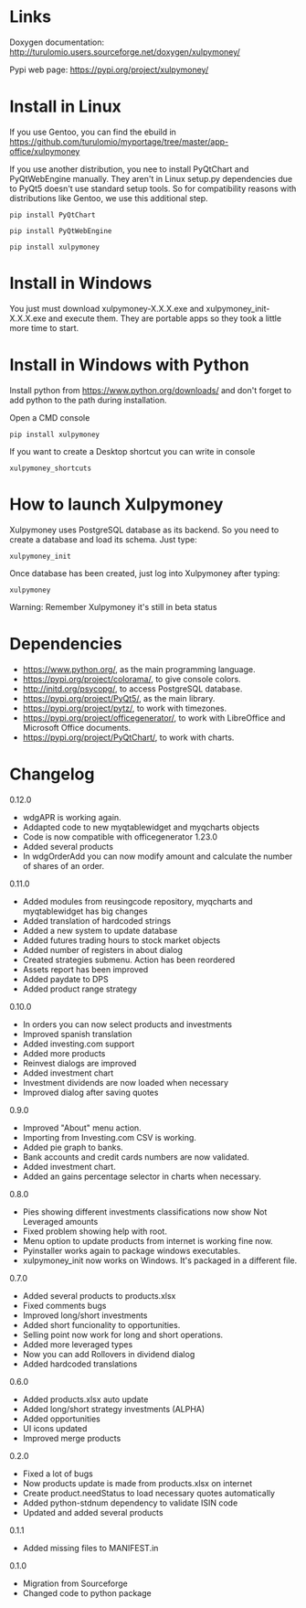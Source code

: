 # Links

Doxygen documentation:
    http://turulomio.users.sourceforge.net/doxygen/xulpymoney/

Pypi web page:
    https://pypi.org/project/xulpymoney/

# Install in Linux

If you use Gentoo, you can find the ebuild in https://github.com/turulomio/myportage/tree/master/app-office/xulpymoney

If you use another distribution, you nee to install PyQtChart and PyQtWebEngine manually. They aren't in Linux setup.py dependencies due to PyQt5 doesn't use standard setup tools. So for compatibility reasons with distributions like Gentoo, we use this additional step.

`pip install PyQtChart`

`pip install PyQtWebEngine`

`pip install xulpymoney`

# Install in Windows

You just must download xulpymoney-X.X.X.exe and xulpymoney_init-X.X.X.exe and execute them. They are portable apps so they took a little more time to start.

# Install in Windows with Python

Install python from https://www.python.org/downloads/ and don't forget to add python to the path during installation.

Open a CMD console

`pip install xulpymoney`

If you want to create a Desktop shortcut you can write in console

`xulpymoney_shortcuts`

# How to launch Xulpymoney

Xulpymoney uses PostgreSQL database as its backend. So you need to create a database and load its schema. Just type:

`xulpymoney_init`

Once database has been created, just log into Xulpymoney after typing:

`xulpymoney`

Warning: Remember Xulpymoney it's still in beta status

# Dependencies

* https://www.python.org/, as the main programming language.
* https://pypi.org/project/colorama/, to give console colors.
* http://initd.org/psycopg/, to access PostgreSQL database.
* https://pypi.org/project/PyQt5/, as the main library.
* https://pypi.org/project/pytz/, to work with timezones.
* https://pypi.org/project/officegenerator/, to work with LibreOffice and Microsoft Office documents.
* https://pypi.org/project/PyQtChart/, to work with charts.

# Changelog
0.12.0
  * wdgAPR is working again.
  * Addapted code to new myqtablewidget and myqcharts objects
  * Code is now compatible with officegenerator 1.23.0
  * Added several products
  * In wdgOrderAdd you can now modify amount and calculate the number of shares of an order.

0.11.0
  * Added modules from reusingcode repository, myqcharts and myqtablewidget has big changes
  * Added translation of hardcoded strings
  * Added a new system to update database
  * Added futures trading hours to stock market objects
  * Added number of registers in about dialog
  * Created strategies submenu. Action has been reordered
  * Assets report has been improved
  * Added paydate to DPS
  * Added product range strategy

0.10.0
  * In orders you can now select products and investments
  * Improved spanish translation
  * Added investing.com support
  * Added more products
  * Reinvest dialogs are improved
  * Added investment chart
  * Investment dividends are now loaded when necessary
  * Improved dialog after saving quotes

0.9.0
  * Improved "About" menu action.
  * Importing from Investing.com CSV is working.
  * Added pie graph to banks.
  * Bank accounts and credit cards numbers are now validated.
  * Added investment chart.
  * Added an gains percentage selector in charts when necessary.

0.8.0
  * Pies showing different investments classifications now show Not Leveraged amounts
  * Fixed problem showing help with root.
  * Menu option to update products from internet is working fine now.
  * Pyinstaller works again to package windows executables.
  * xulpymoney_init now works on Windows. It's packaged in a different file.

0.7.0
  * Added several products to products.xlsx
  * Fixed comments bugs
  * Improved long/short investments
  * Added short funcionality to opportunities.
  * Selling point now work for long and short operations.
  * Added more leveraged types
  * Now you can add Rollovers in dividend dialog
  * Added hardcoded translations

0.6.0
  * Added products.xlsx auto update
  * Added long/short strategy investments (ALPHA)
  * Added opportunities
  * UI icons updated
  * Improved merge products

0.2.0
  * Fixed a lot of bugs
  * Now products update is made from products.xlsx on internet
  * Create product.needStatus to load necessary quotes automatically
  * Added python-stdnum dependency to validate ISIN code
  * Updated and added several products

0.1.1
  * Added missing files to MANIFEST.in

0.1.0
  * Migration from Sourceforge
  * Changed code to python package
